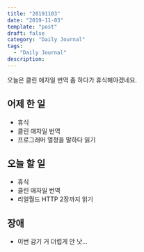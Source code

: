 ```yaml
---
title: "20191103"
date: "2019-11-03"
template: "post"
draft: false
category: "Daily Journal"
tags:
  - "Daily Journal"
description:
---
```


오늘은 클린 애자일 번역 좀 하다가 휴식해야겠네요.

## 어제 한 일

* 휴식
* 클린 애자일 번역
* 프로그래머 열정을 말하다 읽기

## 오늘 할 일

* 휴식
* 클린 애자일 번역
* 리얼월드 HTTP 2장까지 읽기

## 장애

* 이번 감기 거 더럽게 안 낫...
